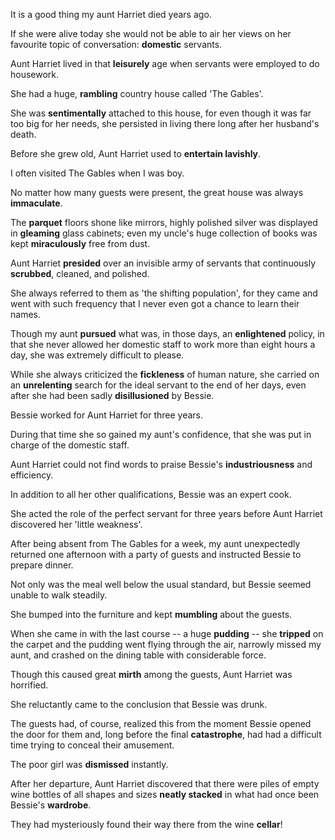 It is a good thing my aunt Harriet died years ago.

If she were alive today she would not be able to air her views on her favourite topic of conversation: **domestic** servants.

Aunt Harriet lived in that **leisurely** age when servants were employed to do housework.

She had a huge, **rambling** country house called 'The Gables'.

She was **sentimentally** attached to this house, for even though it was far too big for her needs, she persisted in living there long after her husband's death.

Before she grew old, Aunt Harriet used to **entertain lavishly**.

I often visited The Gables when I was boy.

No matter how many guests were present, the great house was always **immaculate**.

The **parquet** floors shone like mirrors, highly polished silver was displayed in **gleaming** glass cabinets; even my uncle's huge collection of books was kept **miraculously** free from dust.

Aunt Harriet **presided** over an invisible army of servants that continuously **scrubbed**, cleaned, and polished.

She always referred to them as 'the shifting population', for they came and went with such frequency that I never even got a chance to learn their names.

Though my aunt **pursued** what was, in those days, an **enlightened** policy, in that she never allowed her domestic staff to work more than eight hours a day, she was extremely difficult to please.

While she always criticized the **fickleness** of human nature, she carried on an **unrelenting** search for the ideal servant to the end of her days, even after she had been sadly **disillusioned** by Bessie.

Bessie worked for Aunt Harriet for three years.

During that time she so gained my aunt's confidence, that she was put in charge of the domestic staff.

Aunt Harriet could not find words to praise Bessie's **industriousness** and efficiency.

In addition to all her other qualifications, Bessie was an expert cook.

She acted the role of the perfect servant for three years before Aunt Harriet discovered her 'little weakness'.

After being absent from The Gables for a week, my aunt unexpectedly returned one afternoon with a party of guests and instructed Bessie to prepare dinner.

Not only was the meal well below the usual standard, but Bessie seemed unable to walk steadily.

She bumped into the furniture and kept **mumbling** about the guests.

When she came in with the last course -- a huge **pudding** -- she **tripped** on the carpet and the pudding went flying through the air, narrowly missed my aunt, and crashed on the dining table with considerable force.

Though this caused great **mirth** among the guests, Aunt Harriet was horrified.

She reluctantly came to the conclusion that Bessie was drunk.

The guests had, of course, realized this from the moment Bessie opened the door for them and, long before the final **catastrophe**, had had a difficult time trying to conceal their amusement.

The poor girl was **dismissed** instantly.

After her departure, Aunt Harriet discovered that there were piles of empty wine bottles of all shapes and sizes **neatly stacked** in what had once been Bessie's **wardrobe**.

They had mysteriously found their way there from the wine **cellar**!